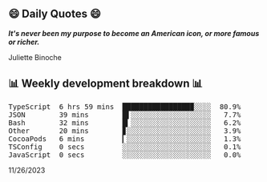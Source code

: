 ## 😄 Daily Quotes 😄

_**It's never been my purpose to become an American icon, or more famous or richer.**_

Juliette Binoche



## 📊 Weekly development breakdown 📊

<pre>TypeScript  6 hrs 59 mins  ████████████████▉░░░░  80.9%
JSON        39 mins        █▌░░░░░░░░░░░░░░░░░░░   7.7%
Bash        32 mins        █▎░░░░░░░░░░░░░░░░░░░   6.2%
Other       20 mins        ▊░░░░░░░░░░░░░░░░░░░░   3.9%
CocoaPods   6 mins         ▎░░░░░░░░░░░░░░░░░░░░   1.3%
TSConfig    0 secs         ░░░░░░░░░░░░░░░░░░░░░   0.1%
JavaScript  0 secs         ░░░░░░░░░░░░░░░░░░░░░   0.0%</pre>

11/26/2023